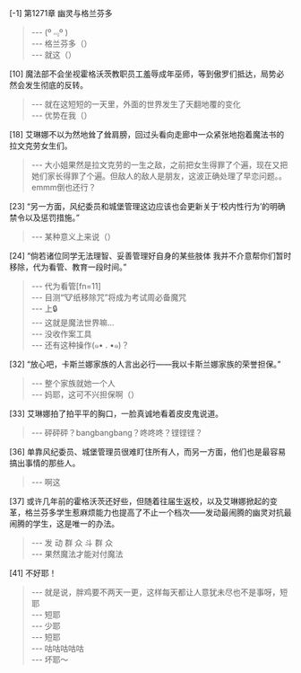 
[-1] 第1271章 幽灵与格兰芬多
>--- (º﹃º )<br>
>--- 格兰芬多（）<br>
>--- 就这（）<br>

[10] 魔法部不会坐视霍格沃茨教职员工羞辱成年巫师，等到傲罗们抵达，局势必然会发生彻底的反转。
>--- 就在这短短的一天里，外面的世界发生了天翻地覆的变化<br>
>--- 优势在我（）<br>

[18] 艾琳娜不以为然地耸了耸肩膀，回过头看向走廊中一众紧张地抱着魔法书的拉文克劳女生们。
>--- 大小姐果然是拉文克劳的一生之敌，之前把女生得罪了个遍，现在又把她们家长得罪了个遍。但敌人的敌人是朋友，这波正确处理了早恋问题。。emmm倒也还行？<br>

[23] “另一方面，风纪委员和城堡管理这边应该也会更新关于‘校内性行为’的明确禁令以及惩罚措施。”
>--- 某种意义上来说（）<br>

[24] “倘若诸位同学无法理智、妥善管理好自身的某些肢体 我并不介意帮你们暂时移除，代为看管、教育一段时间。”
>--- 代为看管[fn=11]<br>
>--- 目测“🐮纸移除咒”将成为考试周必备魔咒<br>
>--- 上🔒<br>
>--- 这就是魔法世界嘛...<br>
>--- 没收作案工具<br>
>--- 还有这种操作(๑• . •๑)？<br>

[32] “放心吧，卡斯兰娜家族的人言出必行——我以卡斯兰娜家族的荣誉担保。”
>--- 整个家族就她一个人<br>
>--- 妈耶，这可不兴担保啊（）<br>

[33] 艾琳娜拍了拍平平的胸口，一脸真诚地看着皮皮鬼说道。
>--- 砰砰砰？bangbangbang？咚咚咚？铿铿铿？<br>

[36] 单靠风纪委员、城堡管理员很难盯住所有人，而另一方面，他们也是最容易搞出事情的那些人。
>--- 啊这<br>

[37] 或许几年前的霍格沃茨还好些，但随着往届生返校，以及艾琳娜掀起的变革，格兰芬多学生惹麻烦能力也提高了不止一个档次——发动最闹腾的幽灵对抗最闹腾的学生，这是唯一的办法。
>--- 发 动 群 众 斗 群 众<br>
>--- 果然魔法才能对付魔法<br>

[41] 不好耶！
>--- 就是说，胖鸡要不两天一更，这样每天都让人意犹未尽也不是事呀，短耶<br>
>--- 短耶<br>
>--- 少耶<br>
>--- 短耶<br>
>--- 咕咕咕咕咕<br>
>--- 坏耶～<br>
